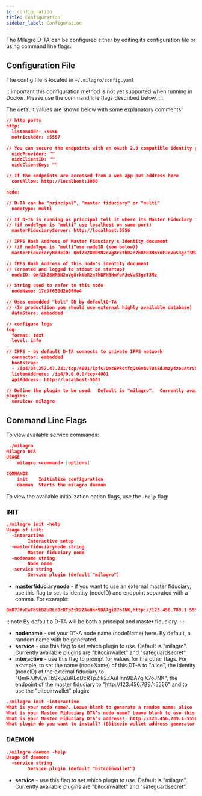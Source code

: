 ```yaml
---
id: configuration
title: Configuration
sidebar_label: Configuration
---
```

The Milagro D-TA can be configured either by editing its configuration file or using command line flags.

## Configuration File
The config file is located in `~/.milagro/config.yaml`

:::important this configuration method is not yet supported when running in Docker.  Please use the command line flags described below.
:::

The default values are shown below with some explanatory comments:
```json
// http ports
http:
  listenAddr: :5556
  metricsAddr: :5557

// You can secure the endpoints with an oAuth 2.0 compatible identity provider
  oidcProvider: ""
  oidcClientID: ""
  oidcClientKey: ""

// If the endpoints are accessed from a web app put address here
  corsAllow: http://localhost:3000

node:

// D-TA can be "principal", "master fiduciary" or "multi" 
  nodeType: multi

// If D-TA is running as principal tell it where its Master Fiduciary is 
// (if nodeType is "multi" use localhost on same port)
  masterFiduciaryServer: http://localhost:5556

// IPFS Hash Address of Master Fiduciary's Identity document 
// (if nodeType is "multi"use nodeID (see below))
  masterFiduciaryNodeID: QmfZkZ8WR9N2nVg8rktbR2n7hBFN3HmYuFJeVuS3gcT3Mz

// IPFS Hash Address of this node's identity document
// (created and logged to stdout on startup)
  nodeID: QmfZkZ8WR9N2nVg8rktbR2n7hBFN3HmYuFJeVuS3gcT3Mz

// String used to refer to this node
  nodeName: 17c9f630d2e098e4

// Uses embedded "bolt" DB by defaultD-TA 
// (In productiion you should use external highly available database)
  dataStore: embedded

// configure logs
log:
  format: text
  level: info

// IPFS - by default D-TA connects to private IPFS network
  connector: embedded
  bootstrap:
  - /ip4/34.252.47.231/tcp/4001/ipfs/QmcEPkctfqQs6vbvTD8EdJmzy4zouAtrV8AwjLbGhbURep
  listenAddress: /ip4/0.0.0.0/tcp/4001
  apiAddress: http://localhost:5001

// Define the plugin to be used.  Default is "milagro".  Currently available alternative plugins are "bitcoinwallet" and "safeguardsecret"
plugins:
  service: milagro
```
## Command Line Flags

To view available service commands:

```json
 ./milagro
Milagro DTA
USAGE
	milagro <command> [options]
	
COMMANDS
	init	Initialize configuration
	daemon	Starts the milagro daemon
```

To view the available initialization option flags, use the `-help` flag:

### INIT

```json
./milagro init -help
Usage of init:
  -interactive
    	Interactive setup
  -masterfiduciarynode string
    	Master fiduciary node
  -nodename string
    	Node name
  -service string
    	Service plugin (default "milagro")
```  

* **masterfiduciarynode** - if you want to use an external master fiduciary, use this flag to set its identity (nodeID) and endpoint separated with a comma. For example:
```json
QmR7JfvEwTbSkBZuRLdDcRTpZik2ZAuHnn9BA7giX7oJNK,http://123.456.789.1:5556
```
:::note By default a D-TA will be both a principal and master fiduciary. 
:::  
* **nodename** - set your DT-A node name (nodeName) here.  By default, a random name with be generated.   
* **service** - use this flag to set which plugin to use.  Default is "milagro".  Currently available plugins are "bitcoinwallet" and "safeguardsecret".
* **interactive** - use this flag to prompt for values for the other flags.  For example, to set the name (nodeName) of this DT-A to "alice", the identity (nodeID) of the external fiduciary to "QmR7JfvEwTbSkBZuRLdDcRTpZik2ZAuHnn9BA7giX7oJNK", the endpoint of the master fiduciary to "http://123.456.789.1:5556" and to use the "bitcoinwallet" plugin: 
 
```json
./milagro init -interactive
What is your node name?. Leave blank to generate a random name: alice 
What is your Master Fiduciary DTA’s node name? Leave blank to use this DTA as the Master Fiduciary: QmR7JfvEwTbSkBZuRLdDcRTpZik2ZAuHnn9BA7giX7oJNK   
What is your Master Fiduciary DTA’s address?: http://123.456.789.1:5556   
What plugin do you want to install? (B)itcoin wallet address generator or (S)afeguard secret. Leave blank for no plugin: B
```

### DAEMON
```json
./milagro daemon -help
Usage of daemon:
  -service string
    	Service plugin (default "bitcoinwallet")
```
* **service** - use this flag to set which plugin to use.  Default is "milagro".  Currently available plugins are "bitcoinwallet" and "safeguardsecret".

